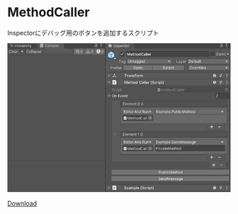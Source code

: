 # MethodCaller

Inspectorにデバッグ用のボタンを追加するスクリプト

![](images/0.gif)

[Download](https://github.com/is8r/example-MethodCaller/raw/main/MethodCaller.unitypackage)

